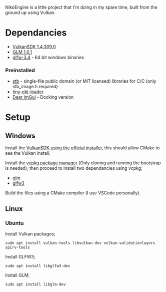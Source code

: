 NikoEngine is a little project that I'm doing in my spare time, built from the ground up using Vulkan.

# Dependancies
- [VulkanSDK 1.4.309.0](https://vulkan.lunarg.com/sdk/home)
- [GLM 1.0.1](https://github.com/g-truc/glm)
- [glfw-3.4](https://www.glfw.org/download.html) - 64 bit windows binaries

### Preinstalled

- [stb](https://github.com/nothings/stb) - single-file public domain (or MIT licensed) libraries for C/C (only stb_image.h required)
- [tiny-obj-loader](https://github.com/tinyobjloader/tinyobjloader/blob/release/tiny_obj_loader.h)
- [Dear ImGui](https://github.com/ocornut/imgui/tree/docking) - Docking version

# Setup
## Windows
Install the [VulkanSDK using the official installer](https://vulkan.lunarg.com/sdk/home), this should allow CMake to see the Vulkan install.

Install the [vcpkg package manager](https://learn.microsoft.com/en-gb/vcpkg/get_started/get-started?pivots=shell-powershell) (Only cloning and running the bootstrap is needed), then proceed to install two dependancies using vcpkg;
- [glm](https://vcpkg.link/ports/glm)
- [glfw3](https://vcpkg.link/ports/glfw3)

Build the files using a CMake compiler (I use VSCode personally).

## Linux
### Ubuntu
Install Vulkan packages;

`sudo apt install vulkan-tools libvulkan-dev vulkan-validationlayers spirv-tools`

Install GLFW3;

`sudo apt install libglfw3-dev`

Install GLM;

`sudo apt install libglm-dev`
